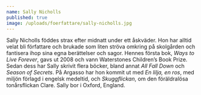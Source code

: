 ```yaml
---
name: Sally Nicholls
published: true
image: /uploads/foerfattare/sally-nicholls.jpg
---
```

Sally Nicholls föddes strax efter midnatt under ett åskväder. Hon har alltid velat bli författare och brukade som liten ströva omkring på skolgården och fantisera ihop sina egna berättelser och sagor. Hennes första bok, _Ways to Live Forever_, gavs ut 2008 och vann Waterstones Children’s Book Prize. Sedan dess har Sally skrivit flera böcker, bland annat _All Fall Down_ och _Season of Secrets_. På Argasso har hon kommit ut med _En lilja, en ros_, med miljön förlagd i engelsk medeltid, och _Skuggflickan_, om den föräldralösa tonårsflickan Clare. Sally bor i Oxford, England.
